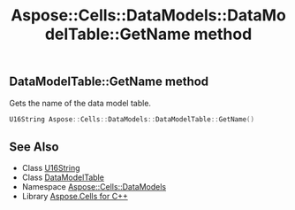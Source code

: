 ﻿---
title: Aspose::Cells::DataModels::DataModelTable::GetName method
linktitle: GetName
second_title: Aspose.Cells for C++ API Reference
description: 'Aspose::Cells::DataModels::DataModelTable::GetName method. Gets the name of the data model table in C++.'
type: docs
weight: 700
url: /cpp/aspose.cells.datamodels/datamodeltable/getname/
---
## DataModelTable::GetName method


Gets the name of the data model table.

```cpp
U16String Aspose::Cells::DataModels::DataModelTable::GetName()
```

## See Also

* Class [U16String](../../../aspose.cells/u16string/)
* Class [DataModelTable](../)
* Namespace [Aspose::Cells::DataModels](../../)
* Library [Aspose.Cells for C++](../../../)
